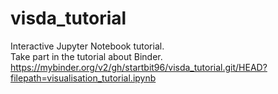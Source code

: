 # visda_tutorial
Interactive Jupyter Notebook tutorial. \
Take part in the tutorial about Binder. \
https://mybinder.org/v2/gh/startbit96/visda_tutorial.git/HEAD?filepath=visualisation_tutorial.ipynb
